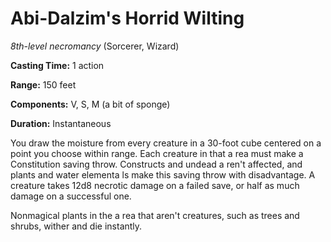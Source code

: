# Abi-Dalzim's Horrid Wilting
*8th-level necromancy* (Sorcerer, Wizard)

**Casting Time:** 1 action

**Range:** 150 feet

**Components:** V, S, M (a bit of sponge)

**Duration:** Instantaneous

You draw the moisture from every creature in a 30-foot cube centered on a point you choose within range. Each creature in that a rea must make a Constitution saving throw. Constructs and undead a ren't affected, and plants and water elementa ls make this saving throw with disadvantage. A creature takes 12d8 necrotic damage on a failed save, or half as much damage on a successful one. 

Nonmagical plants in the a rea that aren't creatures, such as trees and shrubs, wither and die instantly.
